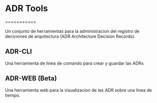 # ADR Tools
===========

Un conjunto de herramientas para la administracion del registro de deciciones de arquitectura (ADR Architecture Decision Records).

ADR-CLI
--------

Una herramienta de linea de comando para crear y guardar las ADRs


ADR-WEB (Beta)
-------

Una herramienta web para la visualizacion de las ADR sobre una linea de tiempo.
